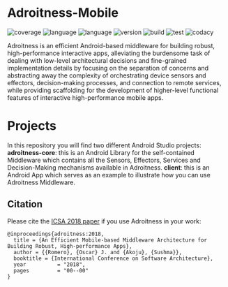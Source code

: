 # Adroitness-Mobile

![coverage](https://img.shields.io/badge/coverage-80%25-yellowgreen.svg?cacheSeconds=2592000) 
![language](https://img.shields.io/badge/language-Java-yellowgreen.svg?cacheSeconds=2592000) 
![language](https://img.shields.io/badge/language-Android-yellowgreen.svg?cacheSeconds=2592000) 
![version](https://img.shields.io/badge/version-2.0-blue.svg?cacheSeconds=2592000)
![build](https://img.shields.io/badge/build-passed-green.svg?cacheSeconds=2592000)
![test](https://img.shields.io/badge/test-passed-green.svg?cacheSeconds=2592000)
![codacy](https://img.shields.io/badge/codacy-B-green.svg?cacheSeconds=2592000)

Adroitness is an efficient Android-based middleware for building robust, high-performance interactive apps, alleviating the burdensome task of dealing with low-level architectural decisions and fine-grained implementation details by focusing on the separation of concerns and abstracting away the complexity of orchestrating device sensors and effectors, decision-making processes, and connection to remote services, while providing scaffolding for the development of higher-level functional features of interactive high-performance mobile apps.

# Projects
In this repository you will find two different Android Studio projects:
**adroitness-core**: this is an Android Library for the self-contained Middleware which contains all the Sensors, Effectors, Services and Decision-Making mechanisms available in Adroitness.
**client**: this is an Android App which serves as an example to illustrate how you can use Adroitness Middleware.


## Citation

Please cite the [ICSA 2018 paper](http://www.cs.cmu.edu/~oscarr/pdf/publications/2018_icsa.pdf "Oscar J. Romero's Homepage") if you use Adroitness in your work:

```
@inproceedings{adroitness:2018,
  title = {An Efficient Mobile-based Middleware Architecture for Building Robust, High-performance Apps},
  author = {{Romero}, {Oscar} J. and {Akoju}, {Sushma}},
  booktitle = {International Conference on Software Architecture},
  year          = "2018",
  pages         = "00--00"
}
```
